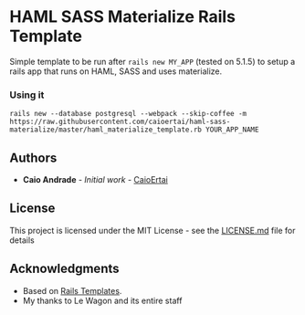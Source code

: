 # HAML SASS Materialize Rails Template

Simple template to be run after `rails new MY_APP` (tested on 5.1.5) to setup a rails app that runs on HAML, SASS and uses materialize.

### Using it

```
rails new --database postgresql --webpack --skip-coffee -m https://raw.githubusercontent.com/caioertai/haml-sass-materialize/master/haml_materialize_template.rb YOUR_APP_NAME
```

## Authors

* **Caio Andrade** - *Initial work* - [CaioErtai](https://github.com/CaioErtai)

## License

This project is licensed under the MIT License - see the [LICENSE.md](LICENSE.md) file for details

## Acknowledgments

* Based on [Rails Templates](https://github.com/lewagon/rails-templates).
* My thanks to Le Wagon and its entire staff

